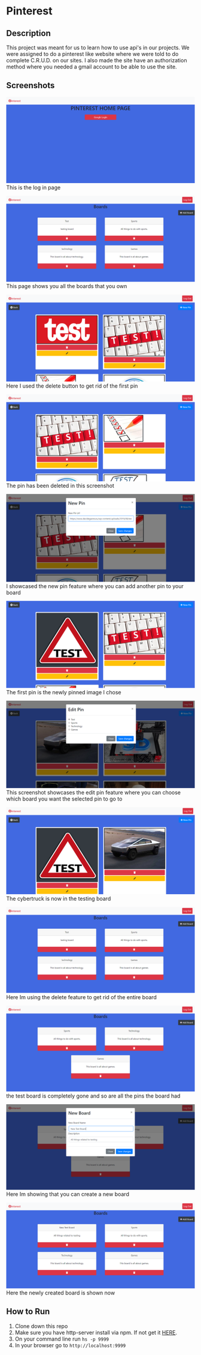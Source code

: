 # Pinterest
## Description
This project was meant for us to learn how to use api's in our projects. We were assigned to do a pinterest like website where we were told to do complete C.R.U.D. on our sites. I also made the site have an authorization method where you needed a gmail account to be able to use the site.

## Screenshots
![screenshot](/screenshots/pinterest1.png)
This is the log in page

![screenshot](/screenshots/pinterest2.png)
This page shows you all the boards that you own

![screenshot](/screenshots/pinterest3.png)
Here I used the delete button to get rid of the first pin

![screenshot](/screenshots/pinterest4.png)
The pin has been deleted in this screenshot

![screenshot](/screenshots/pinterest5.png)
I showcased the new pin feature where you can add another pin to your board

![screenshot](/screenshots/pinterest6.png)
The first pin is the newly pinned image I chose

![screenshot](/screenshots/pinterest7.png)
This screenshot showcases the edit pin feature where you can choose which board you want the selected pin to go to

![screenshot](/screenshots/pinterest8.png)
The cybertruck is now in the testing board

![screenshot](/screenshots/pinterest2.png)
Here Im using the delete feature to get rid of the entire board

![screenshot](/screenshots/pinterest9.png)
the test board is completely gone and so are all the pins the board had

![screenshot](/screenshots/pinterest10.png)
Here Im showing that you can create a new board

![screenshot](/screenshots/pinterest11.png)
Here the newly created board is shown now

## How to Run
1. Clone down this repo
1. Make sure you have http-server install via npm. If not get it [HERE](https://www.npmjs.com/package/http-server).
1. On your command line run `hs -p 9999`
1. In your browser go to `http://localhost:9999`